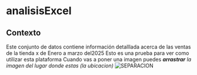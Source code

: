 # analisisExcel
## Contexto
Este conjunto de datos contiene información detalllada acerca de las ventas de la tienda x de Enero a marzo del2025
Esto es una prueba para ver como utilizar esta plataforma
Cuando vas  a poner una imagen puedes _**arrastrar** la imagen del lugar donde estas (la ubicacion)_
![SEPARACION](https://github.com/user-attachments/assets/8ab33dc1-1fb5-4cc4-b712-6fc7a16921b8)
